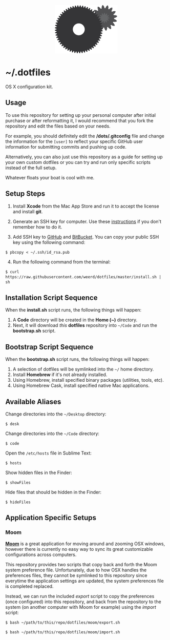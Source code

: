 <p align="center">
  <img alt="gears image for dotfiles banner" src="https://raw.githubusercontent.com/weerd/dotfiles/master/assets/dotfiles_banner.png" width="196" height="151">
</p>

# ~/.dotfiles
OS X configuration kit.

## Usage

To use this repository for setting up your personal computer after initial purchase or after reformatting it, I would recommend that you fork the repository and edit the files based on your needs.

For example, you should definitely edit the **/dots/.gitconfig** file and change the information for the `[user]` to reflect your specific GitHub user information for submitting commits and pushing up code.

Alternatively, you can also just use this repository as a guide for setting up your own custom dotfiles or you can try and run only specific scripts instead of the full setup.

Whatever floats your boat is cool with me.



## Setup Steps

1) Install **Xcode** from the Mac App Store and run it to accept the license and install **git**.

2) Generate an SSH key for computer. Use these [instructions](https://help.github.com/articles/generating-ssh-keys/) if you don't remember how to do it.

3) Add SSH key to [GitHub](https://github.com) and [BitBucket](https://bitbucket.com).
You can copy your public SSH key using the following command:

```shell
$ pbcopy < ~/.ssh/id_rsa.pub
```

4) Run the following command from the terminal:

```shell
$ curl https://raw.githubusercontent.com/weerd/dotfiles/master/install.sh | sh
```



## Installation Script Sequence

When the **install.sh** script runs, the following things will happen:

1. A **Code** directory will be created in the **Home (~)** directory.
1. Next, it will download _this_ **dotfiles** repository into `~/Code` and run the **bootstrap.sh** script.



## Bootstrap Script Sequence

When the **bootstrap.sh** script runs, the following things will happen:

1. A selection of dotfiles will be symlinked into the `~/` home directory.
1. Install **Homebrew** if it's not already installed.
1. Using Homebrew, install specified binary packages (utilities, tools, etc).
1. Using Homebrew Cask, install specified native Mac applications.



## Available Aliases

Change directories into the `~/Desktop` directory:

```shell
$ desk
```

Change directories into the `~/Code` directory:

```shell
$ code
```

Open the `/etc/hosts` file in Sublime Text:

```shell
$ hosts
```

Show hidden files in the Finder:

```shell
$ showFiles
```

Hide files that should be hidden in the Finder:

```shell
$ hideFiles
```



## Application Specific Setups

### Moom 
[**Moom**](https://manytricks.com/moom/) is a great application for moving around and zooming OSX windows, however there is currently no easy way to sync its great customizable configurations across computers.

This repository provides two scripts that copy back and forth the Moom system preference file. Unfortunately, due to how OSX handles the preferences files, they cannot be symlinked to this repository since everytime the application settings are updated, the system preferences file is completed replaced. 

Instead, we can run the included _export_ script to copy the preferences (once configured) into this repository, and back from the repository to the system (on another computer with Moom for example) using the _import_ script:

```shell
$ bash ~/path/to/this/repo/dotfiles/moom/export.sh
```

```shell
$ bash ~/path/to/this/repo/dotfiles/moom/import.sh
```

